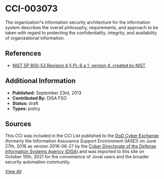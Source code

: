# CCI-003073

The organization^s information security architecture for the information system describes the overall philosophy, requirements, and approach to be taken with regard to protecting the confidentiality, integrity, and availability of organizational information.

## References ##

* [NIST SP 800-53 Revision 4 § PL-8 a 1, version 4, created by NIST](http://csrc.nist.gov/publications/PubsSPs.html)


## Additional Information ##

* **Published:** September 23rd, 2013
* **Contributed By:** DISA FSO
* **Status:** draft
* **Types:** policy

## Sources ##

This CCI was included in the CCI List published to the [DoD Cyber Exchange](https://public.cyber.mil/stigs/cci/)
(formerly the Information Assurance Support Environment (IASE)) on June 27th, 2016 as version
2016-06-27 by the [Cyber Directorate of the Defense Information Systems Agency (DISA)](https://public.cyber.mil/about-cyber/)
and was imported to this site on October 10th, 2021 for the convenience of Joval users and the broader
security automation community.

[View All](../README.md)
